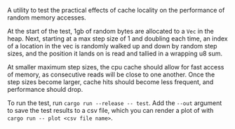 A utility to test the practical effects of cache locality on the performance of random memory accesses.

At the start of the test, 1gb of random bytes are allocated to a `Vec` in the heap. Next, starting at a max step size of 1 and doubling each time, an index of a location in the vec is randomly walked up and down by random step sizes, and the position it lands on is read and tallied in a wrapping u8 sum. 

At smaller maximum step sizes, the cpu cache should allow for fast access of memory, as consecutive reads will be close to one another. Once the step sizes become larger, cache hits should become less frequent, and performance should drop.

To run the test, run `cargo run --release -- test`. Add the `--out` argument to save the test results to a csv file, which you can render a plot of with `cargo run -- plot <csv file name>`.